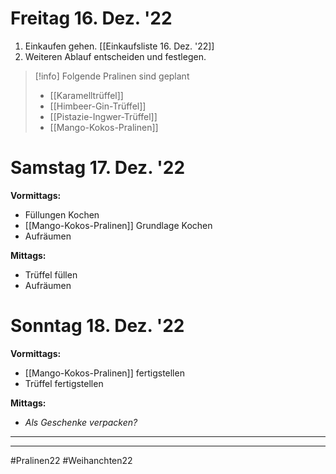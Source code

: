 # Freitag 16. Dez. '22
1. Einkaufen gehen. [[Einkaufsliste 16. Dez. '22]]
2. Weiteren Ablauf entscheiden und festlegen.

> [!info] Folgende Pralinen sind geplant
> - [[Karamelltrüffel]]
> - [[Himbeer-Gin-Trüffel]]
> - [[Pistazie-Ingwer-Trüffel]]
> - [[Mango-Kokos-Pralinen]]

# Samstag 17. Dez. '22
**Vormittags:**
- Füllungen Kochen
- [[Mango-Kokos-Pralinen]] Grundlage Kochen
- Aufräumen

**Mittags:**
- Trüffel füllen
- Aufräumen

# Sonntag 18. Dez. '22
**Vormittags:**
- [[Mango-Kokos-Pralinen]] fertigstellen
- Trüffel fertigstellen

**Mittags:**
- *Als Geschenke verpacken?*

---
---
#Pralinen22 #Weihanchten22 
